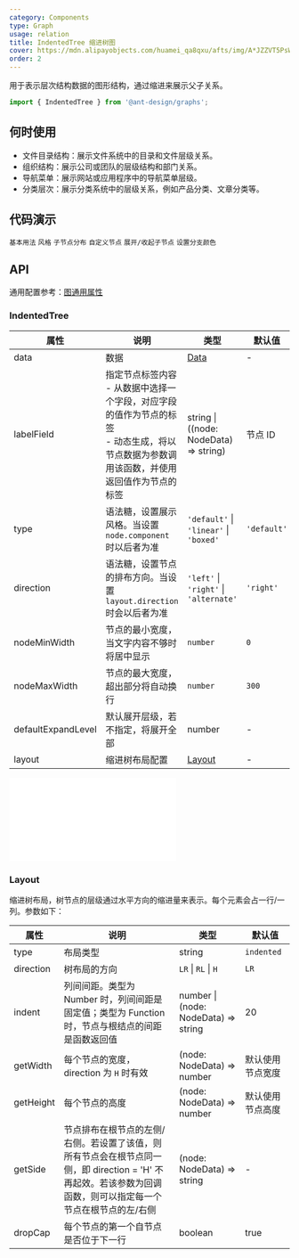 ```yaml
---
category: Components
type: Graph
usage: relation
title: IndentedTree 缩进树图
cover: https://mdn.alipayobjects.com/huamei_qa8qxu/afts/img/A*JZZVT5PsWPQAAAAAAAAAAAAADmJ7AQ/original
order: 2
---
```


用于表示层次结构数据的图形结构，通过缩进来展示父子关系。

```js
import { IndentedTree } from '@ant-design/graphs';
```

## 何时使用

- 文件目录结构：展示文件系统中的目录和文件层级关系。
- 组织结构：展示公司或团队的层级结构和部门关系。
- 导航菜单：展示网站或应用程序中的导航菜单层级。
- 分类层次：展示分类系统中的层级关系，例如产品分类、文章分类等。

## 代码演示

<!-- prettier-ignore -->
<code src="../graphs-demos/indented-tree/default.tsx">基本用法</code>
<code src="../graphs-demos/indented-tree/type.tsx">风格</code>
<code src="../graphs-demos/indented-tree/direction.tsx">子节点分布</code>
<code src="../graphs-demos/indented-tree/custom-node.tsx">自定义节点</code>
<code src="../graphs-demos/indented-tree/collapse-expand.tsx">展开/收起子节点</code>
<code src="../graphs-demos/indented-tree/color.tsx">设置分支颜色</code>

## API

通用配置参考：[图通用属性](./overview#图通用属性)

### IndentedTree

| 属性 | 说明 | 类型 | 默认值 |
| --- | --- | --- | --- |
| data | 数据 | [Data](#data) | - |
| labelField | 指定节点标签内容 <br> - 从数据中选择一个字段，对应字段的值作为节点的标签 <br> - 动态生成，将以节点数据为参数调用该函数，并使用返回值作为节点的标签 | string \| ((node: NodeData) => string) | 节点 ID |
| type | 语法糖，设置展示风格。当设置 `node.component` 时以后者为准 | `'default'` \| `'linear'` \| `'boxed'` | `'default'` |
| direction | 语法糖，设置节点的排布方向。当设置 `layout.direction` 时会以后者为准 | `'left'` \| `'right'` \| `'alternate'` | `'right'` |
| nodeMinWidth | 节点的最小宽度，当文字内容不够时将居中显示 | `number` | `0` |
| nodeMaxWidth | 节点的最大宽度，超出部分将自动换行 | `number` | `300` |
| defaultExpandLevel | 默认展开层级，若不指定，将展开全部 | number | - |
| layout | 缩进树布局配置 | [Layout](#layout) | - |

<embed src="../graphs-common/tree-data.zh.md"></embed>

### Layout

缩进树布局，树节点的层级通过水平方向的缩进量来表示。每个元素会占一行/一列。参数如下：

| 属性 | 说明 | 类型 | 默认值 |
| --- | --- | --- | --- |
| type | 布局类型 | string | `indented` |
| direction | 树布局的方向 | `LR` \| `RL` \| `H` | `LR` |
| indent | 列间间距。类型为 Number 时，列间间距是固定值；类型为 Function 时，节点与根结点的间距是函数返回值 | number \| (node: NodeData) => string | 20 |
| getWidth | 每个节点的宽度，direction 为 `H` 时有效 | (node: NodeData) => number | 默认使用节点宽度 |
| getHeight | 每个节点的高度 | (node: NodeData) => number | 默认使用节点高度 |
| getSide | 节点排布在根节点的左侧/右侧。若设置了该值，则所有节点会在根节点同一侧，即 direction = 'H' 不再起效。若该参数为回调函数，则可以指定每一个节点在根节点的左/右侧 | (node: NodeData) => string | - |
| dropCap | 每个节点的第一个自节点是否位于下一行 | boolean | true |
